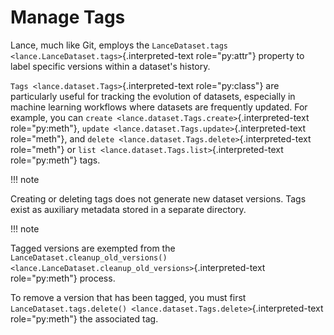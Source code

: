 # Manage Tags

Lance, much like Git, employs the
`LanceDataset.tags <lance.LanceDataset.tags>`{.interpreted-text
role="py:attr"} property to label specific versions within a dataset\'s
history.

`Tags <lance.dataset.Tags>`{.interpreted-text role="py:class"} are
particularly useful for tracking the evolution of datasets, especially
in machine learning workflows where datasets are frequently updated. For
example, you can `create <lance.dataset.Tags.create>`{.interpreted-text
role="py:meth"}, `update <lance.dataset.Tags.update>`{.interpreted-text
role="meth"}, and `delete <lance.dataset.Tags.delete>`{.interpreted-text
role="meth"} or `list <lance.dataset.Tags.list>`{.interpreted-text
role="py:meth"} tags.

!!! note

Creating or deleting tags does not generate new dataset versions. Tags
exist as auxiliary metadata stored in a separate directory.

!!! note

Tagged versions are exempted from the
`LanceDataset.cleanup_old_versions() <lance.LanceDataset.cleanup_old_versions>`{.interpreted-text
role="py:meth"} process.

To remove a version that has been tagged, you must first
`LanceDataset.tags.delete() <lance.dataset.Tags.delete>`{.interpreted-text
role="py:meth"} the associated tag.

